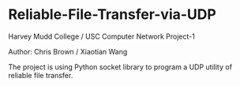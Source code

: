 Reliable-File-Transfer-via-UDP
==============================

Harvey Mudd College / USC Computer Network Project-1

Author: Chris Brown / Xiaotian Wang

The project is using Python socket library to program a UDP utility of reliable file transfer.
